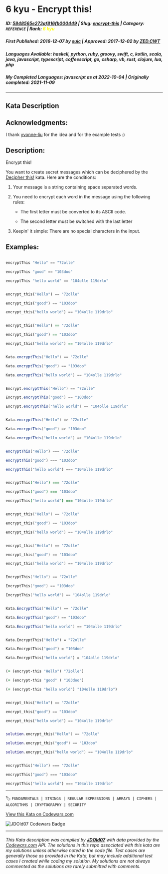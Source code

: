 # 6 kyu - Encrypt this!

##### **ID**: [5848565e273af816fb000449](https://www.codewars.com/kata/5848565e273af816fb000449) | **Slug**: [encrypt-this](https://www.codewars.com/kata/5848565e273af816fb000449) | **Category**: `REFERENCE` | **Rank**: <span style="color:yellow">6 kyu</span>

##### **First Published**: 2016-12-07 ***by*** [suic](https://www.codewars.com/users/suic) | **Approved**: 2017-12-02 ***by*** [ZED.CWT](https://www.codewars.com/users/ZED.CWT)

##### **Languages Available**: haskell, python, ruby, groovy, swift, c, kotlin, scala, java, javascript, typescript, coffeescript, go, csharp, vb, rust, clojure, lua, php

##### **My Completed Languages**: javascript ***as at*** 2022-10-04 | **Originally completed**: 2021-11-09

---

## Kata Description


## Acknowledgments:



I thank [yvonne-liu](https://www.codewars.com/users/yvonne-liu) for the idea and for the example tests :)



## Description:



Encrypt this!



You want to create secret messages which can be deciphered by the [Decipher this!](https://www.codewars.com/kata/decipher-this) kata. Here are the conditions:



1. Your message is a string containing space separated words.

2. You need to encrypt each word in the message using the following rules:

    * The first letter must be converted to its ASCII code.

    * The second letter must be switched with the last letter

3. Keepin' it simple: There are no special characters in the input.



## Examples:



```haskell

encryptThis "Hello" == "72olle"

encryptThis "good" == "103doo"

encryptThis "hello world" == "104olle 119drlo"

```

```python

encrypt_this("Hello") == "72olle"

encrypt_this("good") == "103doo"

encrypt_this("hello world") == "104olle 119drlo"

```

```ruby

encrypt_this("Hello") == "72olle"

encrypt_this("good") == "103doo"

encrypt_this("hello world") == "104olle 119drlo"

```

```groovy

Kata.encryptThis("Hello") == "72olle"

Kata.encryptThis("good") == "103doo"

Kata.encryptThis("hello world") == "104olle 119drlo"

```

```scala

Encrypt.encryptThis("Hello") == "72olle"

Encrypt.encryptThis("good") == "103doo"

Encrypt.encryptThis("hello world") == "104olle 119drlo"

```

```java

Kata.encryptThis("Hello") => "72olle"

Kata.encryptThis("good") => "103doo"

Kata.encryptThis("hello world") => "104olle 119drlo"

```

```javascript

encryptThis("Hello") === "72olle"

encryptThis("good") === "103doo"

encryptThis("hello world") === "104olle 119drlo"

```

```coffeescript

encryptThis("Hello") === "72olle"

encryptThis("good") === "103doo"

encryptThis("hello world") === "104olle 119drlo"

```

```c

encrypt_this("Hello") == "72olle"

encrypt_this("good") == "103doo"

encrypt_this("hello world") == "104olle 119drlo"

```

```cpp

encrypt_this("Hello") == "72olle"

encrypt_this("good") == "103doo"

encrypt_this("hello world") == "104olle 119drlo"

```

```go

EncryptThis("Hello") == "72olle"

EncryptThis("good") == "103doo"

EncryptThis("hello world") == "104olle 119drlo"

```

```csharp

Kata.EncryptThis("Hello") == "72olle"

Kata.EncryptThis("good") == "103doo"

Kata.EncryptThis("hello world") == "104olle 119drlo"

```

```vb

Kata.EncryptThis("Hello") = "72olle"

Kata.EncryptThis("good") = "103doo"

Kata.EncryptThis("hello world") = "104olle 119drlo"

```

```clojure

(= (encrypt-this "Hello") "72olle")

(= (encrypt-this "good" ) "103doo")

(= (encrypt-this "hello world") "104olle 119drlo")

```

```rust

encrypt_this("Hello") == "72olle"

encrypt_this("good") == "103doo"

encrypt_this("hello world") == "104olle 119drlo"

```

```lua

solution.encrypt_this("Hello") == "72olle"

solution.encrypt_this("good") == "103doo"

solution.encrypt_this("hello world") == "104olle 119drlo"

```

```php

encryptThis("Hello") === "72olle"

encryptThis("good") === "103doo"

encryptThis("hello world") === "104olle 119drlo"

```



---


🏷 `FUNDAMENTALS | STRINGS | REGULAR EXPRESSIONS | ARRAYS | CIPHERS | ALGORITHMS | CRYPTOGRAPHY | SECURITY`


[View this Kata on Codewars.com](https://www.codewars.com/kata/5848565e273af816fb000449)

![](https://www.codewars.com/users/jdold07/badges/large "JDOld07 Codewars Badge")

---

###### *This Kata description was compiled by [**JDOld07**](https://tpstech.dev) with data provided by the [Codewars.com](https://www.codewars.com) API.  The solutions in this repo associated with this kata are my solutions unless otherwise noted in the code file.  Test cases are generally those as provided in the Kata, but may include additional test cases I created while coding my solution.  My solutions are not always commented as the solutions are rarely submitted with comments.*

